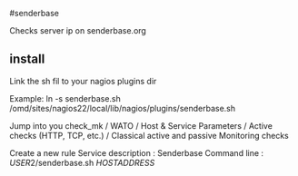 #senderbase

Checks server ip on senderbase.org

## install
Link the sh fil to your nagios plugins dir

Example:
 ln -s senderbase.sh /omd/sites/nagios22/local/lib/nagios/plugins/senderbase.sh

Jump into you check_mk / WATO / Host & Service Parameters / Active checks (HTTP, TCP, etc.) / Classical active and passive Monitoring checks

Create a new rule
Service description : Senderbase
Command line : $USER2$/senderbase.sh $HOSTADDRESS$

